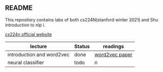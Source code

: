 ## README

This repository contains labs of both cs224N(stanford winter 2021) and Shu introduction to nlp i.

[cs224n official website](http://web.stanford.edu/class/cs224n/)

| lecture                   | Status | readings                                                                                                                            |
| ------------------------- | ------ | ----------------------------------------------------------------------------------------------------------------------------------- |
| introduction and word2vec | done   | [word2vec paper](https://papers.nips.cc/paper/5021-distributed-representations-of-words-and-phrases-and-their-compositionality.pdf) |
| neural classifier         | todo   | n                                                                                                                                   |
